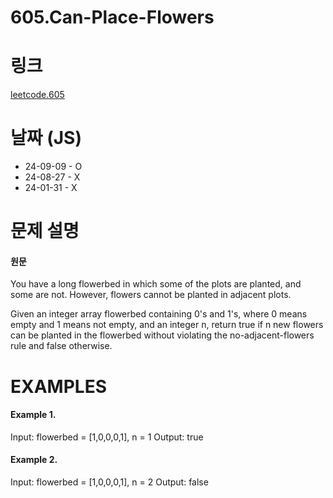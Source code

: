 # 605.Can-Place-Flowers

# 링크

[leetcode.605](https://leetcode.com/problems/can-place-flowers/description/?envType=study-plan-v2&envId=leetcode-75)

# 날짜 (JS)

* 24-09-09 - O
* 24-08-27 - X
* 24-01-31 - X

# 문제 설명

#### 원문


You have a long flowerbed in which some of the plots are planted, and some are not. However, flowers cannot be planted in adjacent plots.

Given an integer array flowerbed containing 0's and 1's, where 0 means empty and 1 means not empty, and an integer n, return true if n new flowers can be planted in the flowerbed without violating the no-adjacent-flowers rule and false otherwise.


# EXAMPLES

#### Example 1.


Input: flowerbed = [1,0,0,0,1], n = 1
Output: true



#### Example 2.


Input: flowerbed = [1,0,0,0,1], n = 2
Output: false
